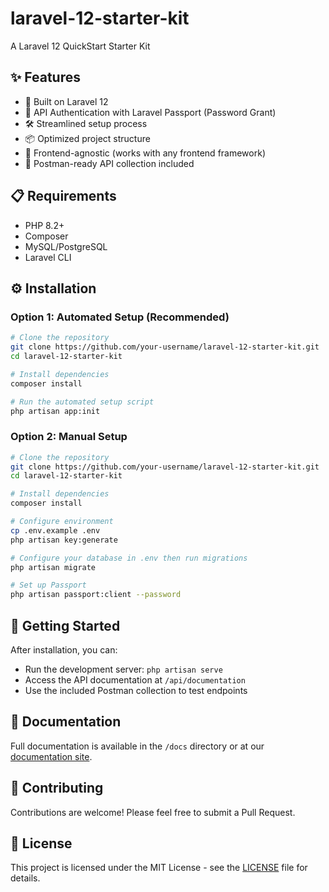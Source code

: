 # laravel-12-starter-kit
A Laravel 12 QuickStart Starter Kit

## ✨ Features

-   🚀 Built on Laravel 12
-   🔐 API Authentication with Laravel Passport (Password Grant)
-   🛠️ Streamlined setup process
-   📦 Optimized project structure
-   🧪 Frontend-agnostic (works with any frontend framework)
-   📱 Postman-ready API collection included

## 📋 Requirements

-   PHP 8.2+
-   Composer
-   MySQL/PostgreSQL
-   Laravel CLI

## ⚙️ Installation

### Option 1: Automated Setup (Recommended)

```bash
# Clone the repository
git clone https://github.com/your-username/laravel-12-starter-kit.git
cd laravel-12-starter-kit

# Install dependencies
composer install

# Run the automated setup script
php artisan app:init
```

### Option 2: Manual Setup

```bash
# Clone the repository
git clone https://github.com/your-username/laravel-12-starter-kit.git
cd laravel-12-starter-kit

# Install dependencies
composer install

# Configure environment
cp .env.example .env
php artisan key:generate

# Configure your database in .env then run migrations
php artisan migrate

# Set up Passport
php artisan passport:client --password
```

## 🚀 Getting Started

After installation, you can:

-   Run the development server: `php artisan serve`
-   Access the API documentation at `/api/documentation`
-   Use the included Postman collection to test endpoints

## 📖 Documentation

Full documentation is available in the `/docs` directory or at our [documentation site](https://your-username.github.io/laravel-12-starter-kit/).

## 🤝 Contributing

Contributions are welcome! Please feel free to submit a Pull Request.

## 📄 License

This project is licensed under the MIT License - see the [LICENSE](LICENSE) file for details.
